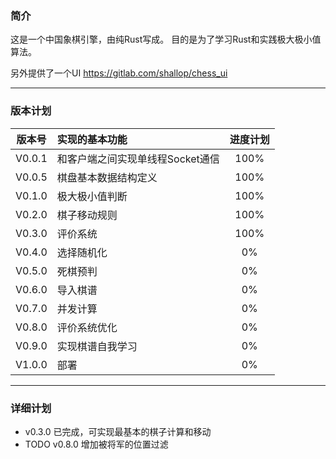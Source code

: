 ### 简介
这是一个中国象棋引擎，由纯Rust写成。
目的是为了学习Rust和实践极大极小值算法。

另外提供了一个UI
https://gitlab.com/shallop/chess_ui

---

### 版本计划

| 版本号 | 实现的基本功能 | 进度计划 |
|:---:|:---|:---:|
| V0.0.1 | 和客户端之间实现单线程Socket通信 | 100% |
| V0.0.5 | 棋盘基本数据结构定义 | 100% |
| V0.1.0 | 极大极小值判断 | 100% |
| V0.2.0 | 棋子移动规则 | 100% |
| V0.3.0 | 评价系统 | 100% |
| V0.4.0 | 选择随机化 | 0% |
| V0.5.0 | 死棋预判 | 0% |
| V0.6.0 | 导入棋谱 | 0% |
| V0.7.0 | 并发计算 | 0% |
| V0.8.0 | 评价系统优化 | 0% |
| V0.9.0 | 实现棋谱自我学习 | 0% |
| V1.0.0 | 部署 | 0% |

---

### 详细计划
- v0.3.0 已完成，可实现最基本的棋子计算和移动
- TODO v0.8.0 增加被将军的位置过滤
